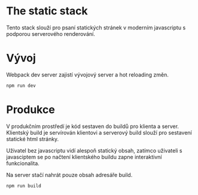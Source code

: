The static stack
================

Tento stack slouží pro psaní statických stránek v moderním javascriptu s podporou serverového renderování.

# Vývoj

Webpack dev server zajistí vývojový server a hot reloading změn.

```sh
npm run dev
```

# Produkce

V produkčním prostředí je kód sestaven do buildů pro klienta a server. Klientský build je servírován klientovi a serverový build slouží pro sestavení statické html stránky. 

Uživatel bez javascriptu vidí alespoň statický obsah, zatímco uživateli s javasciptem se po načtení klientského buildu zapne interaktivní funkcionalita.

Na server stačí nahrát pouze obsah adresáře build.

```sh
npm run build
```
